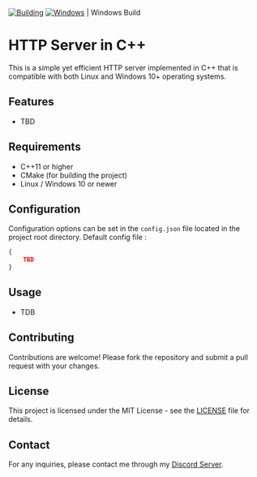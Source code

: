[![Building](https://github.com/NewMaxT/HTTP-Server/actions/workflows/cmake-multi-platform.yml/badge.svg)](https://github.com/NewMaxT/HTTP-Server/actions/workflows/cmake-multi-platform.yml)
[![Windows](https://github.com/NewMaxT/HTTP-Server/actions/workflows/cmake-single-platform.yml/badge.svg)](https://github.com/NewMaxT/HTTP-Server/actions/workflows/cmake-single-platform.yml) | Windows Build
# HTTP Server in C++

This is a simple yet efficient HTTP server implemented in C++ that is compatible with both Linux and Windows 10+ operating systems.

## Features

- TBD

## Requirements

- C++11 or higher
- CMake (for building the project)
- Linux / Windows 10 or newer

## Configuration

Configuration options can be set in the `config.json` file located in the project root directory.
Default config file :
```json
{
    TBD
}
```

## Usage

- TDB

## Contributing

Contributions are welcome! Please fork the repository and submit a pull request with your changes.

## License

This project is licensed under the MIT License - see the [LICENSE](LICENSE.md) file for details.

## Contact

For any inquiries, please contact me through my [Discord Server](https://discord.gg/PAk9hrrKn6).

